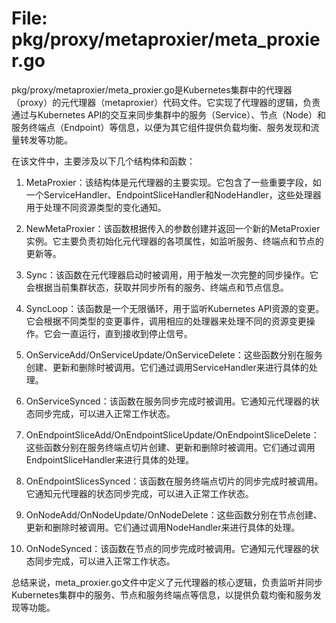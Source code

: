 # File: pkg/proxy/metaproxier/meta_proxier.go

pkg/proxy/metaproxier/meta_proxier.go是Kubernetes集群中的代理器（proxy）的元代理器（metaproxier）代码文件。它实现了代理器的逻辑，负责通过与Kubernetes API的交互来同步集群中的服务（Service）、节点（Node）和服务终端点（Endpoint）等信息，以便为其它组件提供负载均衡、服务发现和流量转发等功能。

在该文件中，主要涉及以下几个结构体和函数：

1. MetaProxier：该结构体是元代理器的主要实现。它包含了一些重要字段，如一个ServiceHandler、EndpointSliceHandler和NodeHandler，这些处理器用于处理不同资源类型的变化通知。

2. NewMetaProxier：该函数根据传入的参数创建并返回一个新的MetaProxier实例。它主要负责初始化元代理器的各项属性，如监听服务、终端点和节点的更新等。

3. Sync：该函数在元代理器启动时被调用，用于触发一次完整的同步操作。它会根据当前集群状态，获取并同步所有的服务、终端点和节点信息。

4. SyncLoop：该函数是一个无限循环，用于监听Kubernetes API资源的变更。它会根据不同类型的变更事件，调用相应的处理器来处理不同的资源变更操作。它会一直运行，直到接收到停止信号。

5. OnServiceAdd/OnServiceUpdate/OnServiceDelete：这些函数分别在服务创建、更新和删除时被调用。它们通过调用ServiceHandler来进行具体的处理。

6. OnServiceSynced：该函数在服务同步完成时被调用。它通知元代理器的状态同步完成，可以进入正常工作状态。

7. OnEndpointSliceAdd/OnEndpointSliceUpdate/OnEndpointSliceDelete：这些函数分别在服务终端点切片创建、更新和删除时被调用。它们通过调用EndpointSliceHandler来进行具体的处理。

8. OnEndpointSlicesSynced：该函数在服务终端点切片的同步完成时被调用。它通知元代理器的状态同步完成，可以进入正常工作状态。

9. OnNodeAdd/OnNodeUpdate/OnNodeDelete：这些函数分别在节点创建、更新和删除时被调用。它们通过调用NodeHandler来进行具体的处理。

10. OnNodeSynced：该函数在节点的同步完成时被调用。它通知元代理器的状态同步完成，可以进入正常工作状态。

总结来说，meta_proxier.go文件中定义了元代理器的核心逻辑，负责监听并同步Kubernetes集群中的服务、节点和服务终端点等信息，以提供负载均衡和服务发现等功能。

